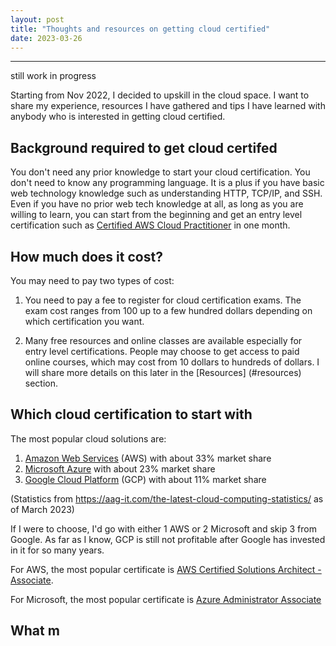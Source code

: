 ```yaml
---
layout: post
title: "Thoughts and resources on getting cloud certified"
date: 2023-03-26
---
```


---

still work in progress

Starting from Nov 2022, I decided to upskill in the cloud space. I want to share my experience, resources I have gathered and tips I have learned with anybody who is interested in getting cloud certified. 

## Background required  to get cloud certifed 

You don't need any prior knowledge to start your cloud certification. You don't need to know any programming language. It is a plus if you have basic web technology knowledge such as understanding HTTP, TCP/IP, and SSH. Even if you have no prior web tech knowledge at all, as long as you are willing to learn, you can start from the beginning and get an entry level certification such as [Certified AWS Cloud Practitioner](https://aws.amazon.com/certification/certified-cloud-practitioner/) in one month. 

## How much does it cost?

You may need to pay two types of cost: 

1. You need to pay a fee to register for cloud certification exams. The exam cost ranges from 100 up to a few hundred dollars depending on which certification you want.

2. Many free resources and online classes are available especially for entry level certifications. People may choose to get access to paid online courses, which may cost from 10 dollars to hundreds of dollars. I will share more details on this later in the [Resources] (#resources) section.


## Which cloud certification to start with

The most popular cloud solutions are:

1. [Amazon Web Services](https://aws.amazon.com/) (AWS) with about 33% market share
2. [Microsoft Azure](https://azure.microsoft.com/en-us/) with about 23% market share
3. [Google Cloud Platform](https://cloud.google.com/) (GCP) with about 11% market share

(Statistics from https://aag-it.com/the-latest-cloud-computing-statistics/ as of March 2023)

If I were to choose, I'd go with either 1 AWS or 2 Microsoft and skip 3 from Google. As far as I know, GCP is still not profitable after Google has invested in it for so many years. 

For AWS, the most popular certificate is [AWS Certified Solutions Architect - Associate](https://aws.amazon.com/certification/certified-solutions-architect-associate/).

For Microsoft, the most popular certificate is [Azure Administrator Associate](https://learn.microsoft.com/en-us/certifications/azure-administrator/)

## What m
